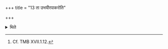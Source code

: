 +++
title = "13 ता उभयीरपाकरोति"

+++

<details><summary>थिते</summary>

13. He separates both the groups (of cows).[^1]  

[^1]: Cf. TMB XVII.1.12.  
</details>

